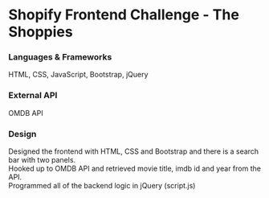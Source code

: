 # Shopify Frontend Challenge - The Shoppies

### Languages & Frameworks
HTML, CSS, JavaScript, Bootstrap, jQuery 

### External API
OMDB API

### Design
Designed the frontend with HTML, CSS and Bootstrap and there is a search bar with two panels. <br />
Hooked up to OMDB API and retrieved movie title, imdb id and year from the API. <br />
Programmed all of the backend logic in jQuery (script.js)
